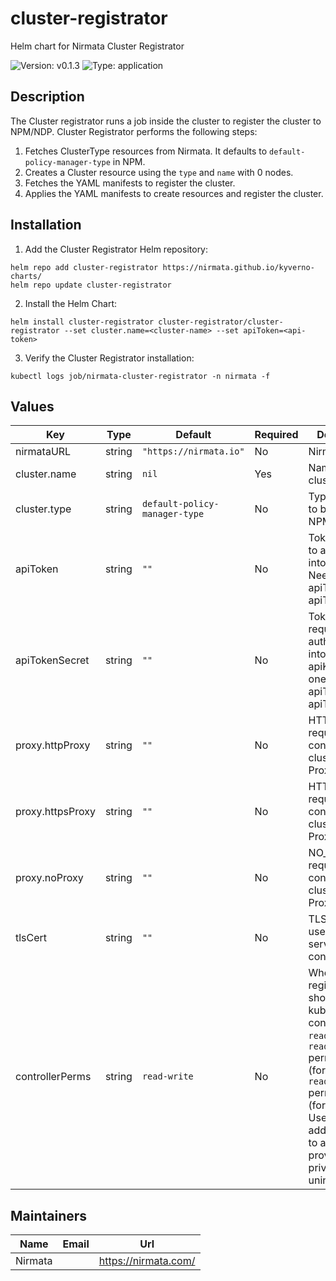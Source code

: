 # cluster-registrator

Helm chart for Nirmata Cluster Registrator

![Version: v0.1.3](https://img.shields.io/badge/Version-v0.1.0-informational?style=flat-square) ![Type: application](https://img.shields.io/badge/Type-application-informational?style=flat-square)

## Description

The Cluster registrator runs a job inside the cluster to register the cluster to NPM/NDP.
Cluster Registrator performs the following steps:
1. Fetches ClusterType resources from Nirmata. It defaults to `default-policy-manager-type` in NPM.
2. Creates a Cluster resource using the `type` and `name` with 0 nodes.
3. Fetches the YAML manifests to register the cluster.
4. Applies the YAML manifests to create resources and register the cluster.

## Installation

1. Add the Cluster Registrator Helm repository:

```console
helm repo add cluster-registrator https://nirmata.github.io/kyverno-charts/
helm repo update cluster-registrator
```

2. Install the Helm Chart:

```console
helm install cluster-registrator cluster-registrator/cluster-registrator --set cluster.name=<cluster-name> --set apiToken=<api-token>
```

3. Verify the Cluster Registrator installation:

```console
kubectl logs job/nirmata-cluster-registrator -n nirmata -f
```


## Values

| Key | Type | Default | Required | Description |
|-----|------|---------|----------|-------------|
| nirmataURL | string | `"https://nirmata.io"` | No| Nirmata URL|
| cluster.name | string | `nil` | Yes | Name of the cluster in NPM|
| cluster.type | string | `default-policy-manager-type` |No| Type of cluster to be created in NPM |
| apiToken | string | `""` | No |Token required to authenticate into NPM. Need one of apiToken or apiTokenSecret |
| apiTokenSecret | string | `""` | No |Token secret required to authenticate into NPM in key apiKey. Need one of apiToken or apiTokenSecret|
| proxy.httpProxy | string | `""` |No| HTTP_PROXY required for connecting to clusters with Proxy |
| proxy.httpsProxy | string | `""` |No|HTTPS_PROXY required for connecting to clusters with Proxy |
| proxy.noProxy | string | `""` | No|NO_PROXY required for connecting to clusters with Proxy |
| tlsCert | string | `""` | No|TLS CERT to use for tunnel service connection |
| controllerPerms | string | `read-write` | No| Whether registrator should install kube-controller with `read-write` or `read-only` permissions (for NPM) and `read-write-ndp` permissions (for NDP). Used as an additional gate to avoid providing privileges unintentionally. |


## Maintainers

| Name | Email | Url |
| ---- | ------ | --- |
| Nirmata |  | <https://nirmata.com/> |

